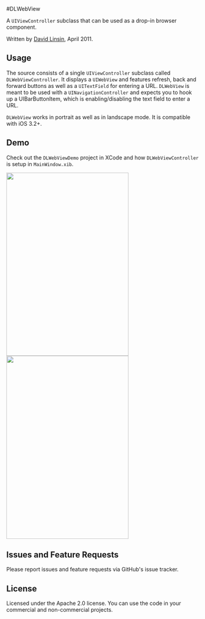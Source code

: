 #DLWebView

A `UIViewController` subclass that can be used as a drop-in browser component.

Written by [David Linsin](http://dlinsin.github.com), April 2011.


## Usage

The source consists of a single `UIViewController` subclass called `DLWebViewController`. It displays a `UIWebView` and features refresh, back and forward buttons as well as a `UITextField` for entering a URL. `DLWebView` is meant to be used with a `UINavigationController` and expects you to hook up a UIBarButtonItem, which is enabling/disabling the text field to enter a URL. 

`DLWebView` works in portrait as well as in landscape mode. It is compatible with iOS 3.2+.


## Demo

Check out the `DLWebViewDemo` project in XCode and how `DLWebViewController` is setup in `MainWindow.xib`. 

<img src="http://dlinsin-downloads.s3-external-3.amazonaws.com/DLWebView.png" width="320" height="480"/>

<img src="http://dlinsin-downloads.s3-external-3.amazonaws.com/DLWebView1.png" width="320" height="480"/>


## Issues and Feature Requests

Please report issues and feature requests via GitHub's issue tracker.


## License

Licensed under the Apache 2.0 license. You can use the code in your commercial and non-commercial projects.
